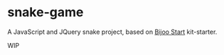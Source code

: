 # snake-game

A JavaScript and JQuery snake project, based on [Bijoo Start](https://github.com/Bijoolabs/bijoo-start) kit-starter.

WIP
